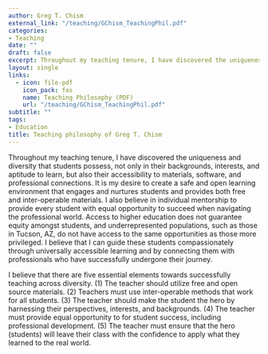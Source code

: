 ```yaml
---
author: Greg T. Chism
external_link: "/teaching/GChism_TeachingPhil.pdf"
categories:
- Teaching 
date: ""
draft: false
excerpt: Throughout my teaching tenure, I have discovered the uniqueness and diversity that students possess, not only in their backgrounds, interests, and aptitude to learn, but also their accessibility to materials, software, and professional connections. It is my desire to create a safe and open learning environment that engages and nurtures students and provides both free and inter-operable materials. I also believe in individual mentorship to provide every student with equal opportunity to succeed when navigating the professional world.  
layout: single
links:
  - icon: file-pdf
    icon_pack: fas
    name: Teaching Philosophy (PDF)
    url: "/teaching/GChism_TeachingPhil.pdf"
subtitle: ""
tags:
- Education
title: Teaching philosophy of Greg T. Chism
---
```


Throughout my teaching tenure, I have discovered the uniqueness and diversity that students possess, not only in their backgrounds, interests, and aptitude to learn, but also their accessibility to materials, software, and professional connections. It is my desire to create a safe and open learning environment that engages and nurtures students and provides both free and inter-operable materials. I also believe in individual mentorship to provide every student with equal opportunity to succeed when navigating the professional world. Access to higher education does not guarantee equity amongst students, and underrepresented populations, such as those in Tucson, AZ, do not have access to the same opportunities as those more privileged. I believe that I can guide these students compassionately through universally accessible learning and by connecting them with professionals who have successfully undergone their journey.

I believe that there are five essential elements towards successfully teaching across diversity. (1) The teacher should utilize free and open source materials. (2) Teachers must use inter-operable methods that work for all students. (3) The teacher should make the student the hero by harnessing their perspectives, interests, and backgrounds. (4) The teacher must provide equal opportunity to for student success, including professional development. (5) The teacher must ensure that the hero (students) will leave their class with the confidence to apply what they learned to the real world.